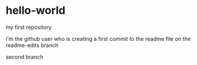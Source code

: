 # hello-world
my first repository

i'm the github user who is creating a first commit to the readme file on the readme-edits branch

second branch

